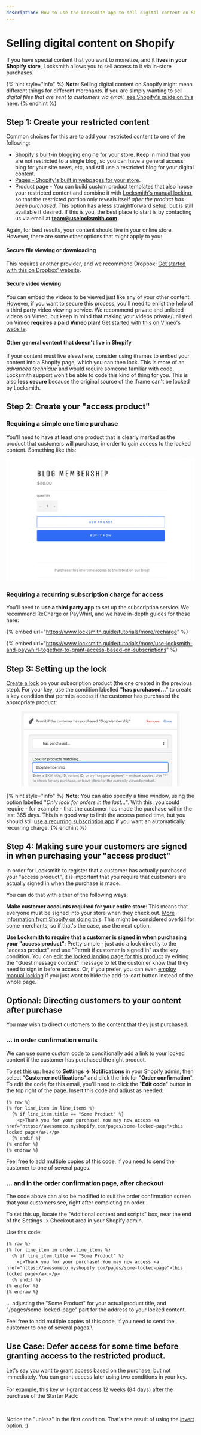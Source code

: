 ```yaml
---
description: How to use the Locksmith app to sell digital content on Shopify
---
```


# Selling digital content on Shopify

If you have special content that you want to monetize, and it **lives in your Shopify store**, Locksmith allows you to sell access to it via in-store purchases.

{% hint style="info" %}
**Note**: Selling digital content on Shopify might mean different things for different merchants. If you are simply wanting to sell _digital files that are sent to customers via email_, [see Shopify's guide on this here](https://help.shopify.com/en/manual/products/digital-service-product/selling-services-or-digital-products).
{% endhint %}

## **Step 1: Create your restricted content**

Common choices for this are to add your restricted content to one of the following:

* [Shopify's built-in blogging engine for your store](https://help.shopify.com/en/manual/online-store/blogs). Keep in mind that you are not restricted to a single blog, so you can have a general access blog for your site news, etc, and still use a restricted blog for your digital content.
* [Pages - Shopify's built in webpages for your store](https://help.shopify.com/en/manual/online-store/themes/theme-structure/pages).
* Product page - You can build custom product templates that also house your restricted content and combine it with [Locksmith's manual locking](../keys/more/manual-mode.md), so that the restricted portion only reveals itself _after the product has been purchased_. This option has a less straightforward setup, but is still available if desired. If this is you, the best place to start is by contacting us via email at **team@uselocksmith.com**.

Again, for best results, your content should live in your online store. However, there are some other options that might apply to you:

#### Secure file viewing or downloading

This requires another provider, and we recommend Dropbox: [Get started with this on Dropbox' website](https://help.dropbox.com/files-folders/share/set-link-permissions).

#### Secure video viewing

You can embed the videos to be viewed just like any of your other content. However, if you want to secure this process, you'll need to enlist the help of a third party video viewing service. We recommend private and unlisted videos on Vimeo, but keep in mind that making your videos private/unlisted on Vimeo **requires a paid Vimeo plan**! [Get started with this on Vimeo's website](https://vimeo.zendesk.com/hc/en-us/articles/224817847-Manage-your-video-s-privacy-settings).

#### **Other general content that doesn't live in Shopify**

If your content must live elsewhere, consider using iframes to embed your content into a Shopify page, which you can then lock. This is more of an _advanced technique_ and would require someone familiar with code. Locksmith support won't be able to code this kind of thing for you. This is also **less secure** because the original source of the iframe can't be locked by Locksmith.

####

## Step 2: Create your "access product"

### Requiring a simple one time purchase

You'll need to have at least one product that is clearly marked as the product that customers will purchase, in order to gain access to the locked content. Something like this:

![](<../.gitbook/assets/Screen Shot 2022-08-08 at 7.18.04 PM.png>)

### Requiring a recurring subscription charge for access

You'll need to **use a third party app** to set up the subscription service. We recommend ReCharge or PayWhirl, and we have in-depth guides for those here:

{% embed url="https://www.locksmith.guide/tutorials/more/recharge" %}

{% embed url="https://www.locksmith.guide/tutorials/more/use-locksmith-and-paywhirl-together-to-grant-access-based-on-subscriptions" %}

## Step 3: Setting up the lock

[Create a lock](../basics/creating-locks.md) on your subscription product (the one created in the previous step). For your key, use the condition labelled **"has purchased...**" to create a key condition that permits access if the customer has purchased the appropriate product:

<figure><img src="../.gitbook/assets/Screen Shot 2022-11-08 at 8.43.31 PM.png" alt=""><figcaption></figcaption></figure>

{% hint style="info" %}
**Note**: You can also specify a time window, using the option labelled "_Only look for orders in the last..._". With this, you could require - for example - that the customer has made the purchase within the last 365 days. This is a good way to limit the access period time, but you should still [use a recurring subscription app](selling-digital-content-on-shopify.md#requiring-a-recurring-subscription-charge-for-access) if you want an automatically recurring charge.
{% endhint %}

## Step 4: Making sure your customers are signed in when purchasing your "access product"

In order for Locksmith to register that a customer has actually purchased your "access product", it is important that you require that customers are actually signed in when the purchase is made.&#x20;

You can do that with either of the following ways:

**Make customer accounts required for your entire store**: This means that everyone must be signed into your store when they check out. [More information from Shopify on doing this](https://help.shopify.com/en/manual/checkout-settings/customer-accounts#set-your-customer-account-preferences). This might be considered overkill for some merchants, so if that's the case, use the next option.

**Use Locksmith to require that a customer is signed in when purchasing your "access product"**: Pretty simple - just add a lock directly to the "access product" and use "Permit if customer is signed in" as the key condition. You can [edit the locked landing page for this product](more/customizing-messages.md) by editing the "Guest message content" message to let the customer know that they need to sign in before access. Or, if you prefer, you can even [employ manual locking](hiding-prices.md) if you just want to hide the add-to-cart button instead of the whole page.

## Optional: Directing customers to your content after purchase

You may wish to direct customers to the content that they just purchased.&#x20;

### ... in order confirmation emails

We can use some custom code to conditionally add a link to your locked content if the customer has purchased the right product.

To set this up: head to **Settings -> Notifications** in your Shopify admin, then select  "**Customer notifications**" and click the link for "**Order confirmation**". To edit the code for this email, you'll need to click the "**Edit code**" button in the top right of the page. Insert this code and adjust as needed:

```
{% raw %}
{% for line_item in line_items %}
  {% if line_item.title == "Some Product" %}
    <p>Thank you for your purchase! You may now access <a href="https://awesomeco.myshopify.com/pages/some-locked-page">this locked page</a>.</p>
  {% endif %}
{% endfor %}
{% endraw %}
```

Feel free to add multiple copies of this code, if you need to send the customer to one of several pages.

### ... and in the order confirmation page, after checkout

The code above can also be modified to suit the order confirmation screen that your customers see, right after completing an order.

To set this up, locate the "Additional content and scripts" box, near the end of the Settings -> Checkout area in your Shopify admin.

Use this code:

```
{% raw %}
{% for line_item in order.line_items %}
  {% if line_item.title == "Some Product" %}
    <p>Thank you for your purchase! You may now access <a href="https://awesomeco.myshopify.com/pages/some-locked-page">this locked page</a>.</p>
  {% endif %}
{% endfor %}
{% endraw %}
```

... adjusting the "Some Product" for your actual product title, and "/pages/some-locked-page" part for the address to your locked content.

Feel free to add multiple copies of this code, if you need to send the customer to one of several pages.\


## Use Case: Defer access for some time before granting access to the restricted product.

Let's say you want to grant access based on the purchase, but not immediately. You can grant access later using two conditions in your key.\
\
For example, this key will grant access 12 weeks (84 days) after the purchase of the Starter Pack:&#x20;

<figure><img src="../.gitbook/assets/Screenshot 2025-02-18 at 1.52.38 PM.png" alt=""><figcaption></figcaption></figure>

Notice the "unless" in the first condition. That's the result of using the [invert](../keys/more/inverting-conditions-in-locksmith.md) option. :)
